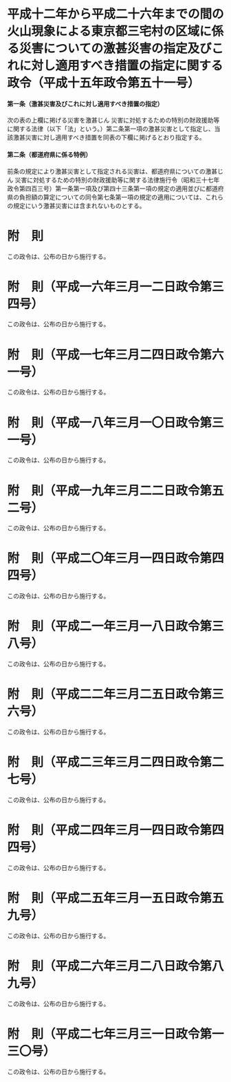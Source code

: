 # 平成十二年から平成二十六年までの間の火山現象による東京都三宅村の区域に係る災害についての激甚災害の指定及びこれに対し適用すべき措置の指定に関する政令（平成十五年政令第五十一号）
#### 第一条（激甚災害及びこれに対し適用すべき措置の指定）
次の表の上欄に掲げる災害を激甚じん
災害に対処するための特別の財政援助等に関する法律（以下「法」という。）第二条第一項の激甚災害として指定し、当該激甚災害に対し適用すべき措置を同表の下欄に掲げるとおり指定する。
#### 第二条（都道府県に係る特例）
前条の規定により激甚災害として指定される災害は、都道府県についての激甚じん
災害に対処するための特別の財政援助等に関する法律施行令（昭和三十七年政令第四百三号）第一条第一項及び第四十三条第一項の規定の適用並びに都道府県の負担額の算定についての同令第七条第一項の規定の適用については、これらの規定にいう激甚災害には含まれないものとする。
# 附　則
この政令は、公布の日から施行する。
# 附　則（平成一六年三月一二日政令第三四号）
この政令は、公布の日から施行する。
# 附　則（平成一七年三月二四日政令第六一号）
この政令は、公布の日から施行する。
# 附　則（平成一八年三月一〇日政令第三一号）
この政令は、公布の日から施行する。
# 附　則（平成一九年三月二二日政令第五二号）
この政令は、公布の日から施行する。
# 附　則（平成二〇年三月一四日政令第四四号）
この政令は、公布の日から施行する。
# 附　則（平成二一年三月一八日政令第三八号）
この政令は、公布の日から施行する。
# 附　則（平成二二年三月二五日政令第三六号）
この政令は、公布の日から施行する。
# 附　則（平成二三年三月二四日政令第二七号）
この政令は、公布の日から施行する。
# 附　則（平成二四年三月一四日政令第四四号）
この政令は、公布の日から施行する。
# 附　則（平成二五年三月一五日政令第五九号）
この政令は、公布の日から施行する。
# 附　則（平成二六年三月二八日政令第八九号）
この政令は、公布の日から施行する。
# 附　則（平成二七年三月三一日政令第一三〇号）
この政令は、公布の日から施行する。
